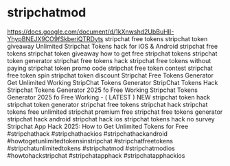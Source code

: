 # stripchatmod
https://docs.google.com/document/d/1kXnwshd2UbBuHII-YhypBNEJX9CO9fSkberiQTRDyts stripchat free tokens stripchat token giveaway
Unlimited Stripchat Tokens hack for iOS & Android
stripchat free tokens
stripchat token giveaway
how to get free stripchat tokens
stripchat token generator
stripchat free tokens hack
stripchat free tokens without paying
stripchat token promo code
stripchat free token contest
stripchat free token spin
stripchat token discount
Stripchat Free Tokens Generator Get Unlimited Working
StripChat Tokens Generator StripChat Tokens Hack
Stripchat Tokens Generator 2025 fo Free Working
Stripchat Tokens Generator 2025 fo Free Working - ( LATEST ) NEW
stripchat token hack
stripchat token generator
stripchat free tokens
stripchat hack
stripchat tokens free unlimited
stripchat premium free
stripchat free tokens generator
stripchat hack android
stripchat hack ios
stripchat tokens hack no survey
Stripchat App Hack 2025: How to Get Unlimited Tokens for Free
#stripchathack #stripchathackios #stripchathackandroid #howtogetunlimitedtokensinstripchat #stripchatfreetokens #stripchatunlimitedtokens #stripchatmod #stripchatmodios #howtohackstripchat #stripchatapphack #stripchatapphackios
